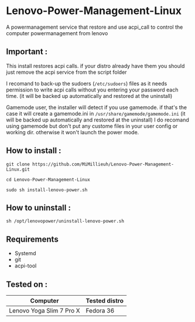 # Lenovo-Power-Management-Linux
A powermanagement service that restore and use acpi_call to control the computer powermanagement from lenovo

## Important :

This install restores acpi calls. if your distro already have them you should just remove the acpi service from the script folder

I recomand to back-up the sudoers (`/etc/sudoers`) files as it needs permission to write acpi calls without you entering your password each time.
(it will be backed up automatically and restored at the uninstall)

Gamemode user, the installer will detect if you use gamemode. if that's the case it will create a gamemode.ini in `/usr/share/gamemode/gamemode.ini`
(it will be backed up automatically and restored at the uninstall)
I do recomand using gamemode but don't put any custome files in your user config or working dir. otherwise it won't launch the power mode.

## How to install :

`git clone https://github.com/MiMillieuh/Lenovo-Power-Management-Linux.git`

`cd Lenovo-Power-Management-Linux`

`sudo sh install-lenovo-power.sh`

## How to uninstall : 

`sh /opt/lenovopower/uninstall-lenovo-power.sh`

## Requirements

- Systemd
- git
- acpi-tool

## Tested on :


| Computer  | Tested distro |
| ------------- | ------------- |
| Lenovo Yoga Slim 7 Pro X | Fedora 36  |
